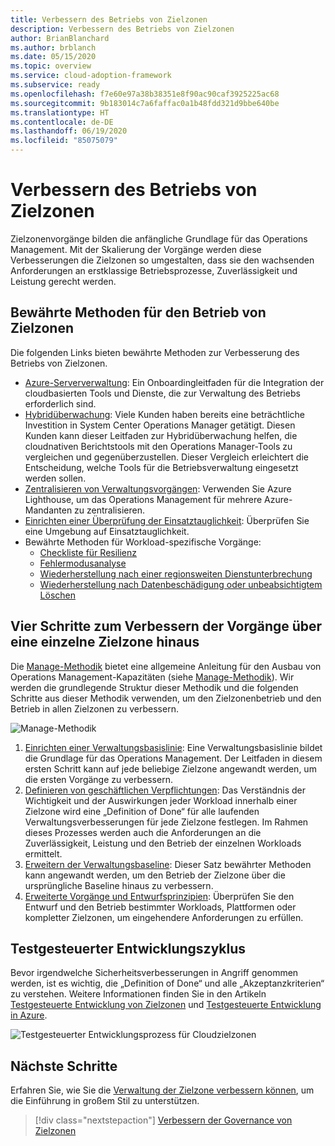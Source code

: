 ```yaml
---
title: Verbessern des Betriebs von Zielzonen
description: Verbessern des Betriebs von Zielzonen
author: BrianBlanchard
ms.author: brblanch
ms.date: 05/15/2020
ms.topic: overview
ms.service: cloud-adoption-framework
ms.subservice: ready
ms.openlocfilehash: f7e60e97a38b38351e8f90ac90caf3925225ac68
ms.sourcegitcommit: 9b183014c7a6faffac0a1b48fdd321d9bbe640be
ms.translationtype: HT
ms.contentlocale: de-DE
ms.lasthandoff: 06/19/2020
ms.locfileid: "85075079"
---
```

# <a name="improve-landing-zone-operations"></a>Verbessern des Betriebs von Zielzonen

Zielzonenvorgänge bilden die anfängliche Grundlage für das Operations Management. Mit der Skalierung der Vorgänge werden diese Verbesserungen die Zielzonen so umgestalten, dass sie den wachsenden Anforderungen an erstklassige Betriebsprozesse, Zuverlässigkeit und Leistung gerecht werden.

## <a name="landing-zone-operations-best-practices"></a>Bewährte Methoden für den Betrieb von Zielzonen

Die folgenden Links bieten bewährte Methoden zur Verbesserung des Betriebs von Zielzonen.

- [Azure-Serververwaltung](../../manage/azure-server-management/index.md): Ein Onboardingleitfaden für die Integration der cloudbasierten Tools und Dienste, die zur Verwaltung des Betriebs erforderlich sind.
- [Hybridüberwachung](../../manage/monitor/index.md): Viele Kunden haben bereits eine beträchtliche Investition in System Center Operations Manager getätigt. Diesen Kunden kann dieser Leitfaden zur Hybridüberwachung helfen, die cloudnativen Berichtstools mit den Operations Manager-Tools zu vergleichen und gegenüberzustellen. Dieser Vergleich erleichtert die Entscheidung, welche Tools für die Betriebsverwaltung eingesetzt werden sollen.
- [Zentralisieren von Verwaltungsvorgängen](../../manage/centralize-operations.md): Verwenden Sie Azure Lighthouse, um das Operations Management für mehrere Azure-Mandanten zu zentralisieren.
- [Einrichten einer Überprüfung der Einsatztauglichkeit](../../manage/operational-fitness-review.md): Überprüfen Sie eine Umgebung auf Einsatztauglichkeit.
- Bewährte Methoden für Workload-spezifische Vorgänge:
  - [Checkliste für Resilienz](https://docs.microsoft.com/azure/architecture/checklist/resiliency-per-service?toc=/azure/cloud-adoption-framework/toc.json&bc=/azure/cloud-adoption-framework/_bread/toc.json)
  - [Fehlermodusanalyse](https://docs.microsoft.com/azure/architecture/resiliency/failure-mode-analysis?toc=/azure/cloud-adoption-framework/toc.json&bc=/azure/cloud-adoption-framework/_bread/toc.json)
  - [Wiederherstellung nach einer regionsweiten Dienstunterbrechung](https://docs.microsoft.com/azure/architecture/resiliency/recovery-loss-azure-region?toc=/azure/cloud-adoption-framework/toc.json&bc=/azure/cloud-adoption-framework/_bread/toc.json)
  - [Wiederherstellung nach Datenbeschädigung oder unbeabsichtigtem Löschen](https://docs.microsoft.com/azure/architecture/framework/resiliency/data-management?toc=/azure/cloud-adoption-framework/toc.json&bc=/azure/cloud-adoption-framework/_bread/toc.json)

## <a name="four-steps-to-improve-operations-beyond-a-single-landing-zone"></a>Vier Schritte zum Verbessern der Vorgänge über eine einzelne Zielzone hinaus

Die [Manage-Methodik](../../manage/index.md) bietet eine allgemeine Anleitung für den Ausbau von Operations Management-Kapazitäten (siehe [Manage-Methodik](../../manage/index.md)). Wir werden die grundlegende Struktur dieser Methodik und die folgenden Schritte aus dieser Methodik verwenden, um den Zielzonenbetrieb und den Betrieb in allen Zielzonen zu verbessern.

<!-- cSpell:ignore caf -->

![Manage-Methodik](../../_images/manage/caf-manage.png)

1. [Einrichten einer Verwaltungsbasislinie](../../manage/azure-server-management/index.md): Eine Verwaltungsbasislinie bildet die Grundlage für das Operations Management. Der Leitfaden in diesem ersten Schritt kann auf jede beliebige Zielzone angewandt werden, um die ersten Vorgänge zu verbessern.
2. [Definieren von geschäftlichen Verpflichtungen](../../manage/considerations/business-alignment.md): Das Verständnis der Wichtigkeit und der Auswirkungen jeder Workload innerhalb einer Zielzone wird eine „Definition of Done“ für alle laufenden Verwaltungsverbesserungen für jede Zielzone festlegen. Im Rahmen dieses Prozesses werden auch die Anforderungen an die Zuverlässigkeit, Leistung und den Betrieb der einzelnen Workloads ermittelt.
3. [Erweitern der Verwaltungsbaseline](../../manage/best-practices.md): Dieser Satz bewährter Methoden kann angewandt werden, um den Betrieb der Zielzone über die ursprüngliche Baseline hinaus zu verbessern.
4. [Erweiterte Vorgänge und Entwurfsprinzipien](../../manage/design-principles.md): Überprüfen Sie den Entwurf und den Betrieb bestimmter Workloads, Plattformen oder kompletter Zielzonen, um eingehendere Anforderungen zu erfüllen.

## <a name="test-driven-development-cycle"></a>Testgesteuerter Entwicklungszyklus

Bevor irgendwelche Sicherheitsverbesserungen in Angriff genommen werden, ist es wichtig, die „Definition of Done“ und alle „Akzeptanzkriterien“ zu verstehen. Weitere Informationen finden Sie in den Artikeln [Testgesteuerte Entwicklung von Zielzonen](./test-driven-development.md) und [Testgesteuerte Entwicklung in Azure](./azure-test-driven-development.md).

![Testgesteuerter Entwicklungsprozess für Cloudzielzonen](../../_images/ready/test-driven-development-process.png)

## <a name="next-steps"></a>Nächste Schritte

Erfahren Sie, wie Sie die [Verwaltung der Zielzone verbessern können](./landing-zone-governance.md), um die Einführung in großem Stil zu unterstützen.

> [!div class="nextstepaction"]
> [Verbessern der Governance von Zielzonen](./landing-zone-governance.md)
